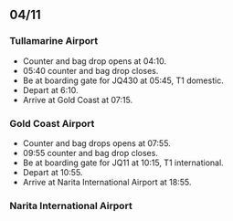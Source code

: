 ## 04/11

### Tullamarine Airport

* Counter and bag drop opens at 04:10.
* 05:40 counter and bag drop closes.
* Be at boarding gate for JQ430 at 05:45, T1 domestic.
* Depart at 6:10.
* Arrive at Gold Coast at 07:15.

### Gold Coast Airport

* Counter and bag drops opens at 07:55.
* 09:55 counter and bag drop closes.
* Be at boarding gate for JQ11 at 10:15, T1 international.
* Depart at 10:55.
* Arrive at Narita International Airport at 18:55.

### Narita International Airport
